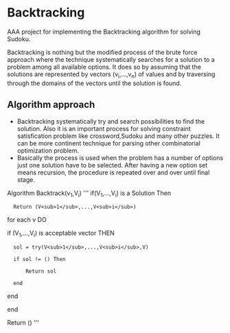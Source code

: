 # Backtracking #
AAA project for implementing the Backtracking algorithm for solving Sudoku.

Backtracking is nothing but the modified process of the brute force approach where the technique systematically searches for a solution to a problem among all available options. It does so by assuming that the solutions are represented by vectors (v<sub>i</sub>,...,v<sub>n</sub>) of values and by traversing through the domains of the vectors until the solution is found.


## Algorithm approach
- Backtracking systematically try and search possibilities to find the solution. Also it is an important process for solving constraint satisfication problem like crossword,Sudoku and many other puzzles. It can be more continent technique for parsing other combinatorial optimization problem.
- Basically the process is used when the problem has a number of options just one solution have to be selected. After having a new option set means recursion, the procedure is repeated over and over until final stage.


Algorithm Backtrack(v<sub>1</sub>,V<sub>i</sub>) 
'''
if(V<sub>1</sub>,...,V<sub>i</sub>) is a Solution Then 

      Return (V<sub>1</sub>,...,V<sub>i</sub>) 
      
for each v DO 

  if (V<sub>1</sub>,...,V<sub>i</sub>) is acceptable vector THEN 
  
      sol = try(V<sub>1</sub>,...,V<sub>i</sub>,V) 
      
      if sol != () Then 
      
          Return sol 
          
      end 
      
  end 
  
end 

Return ()
'''
